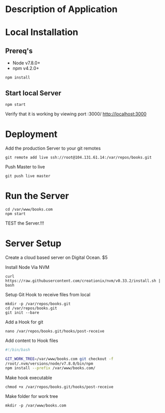 # Description of Application


# Local Installation


## Prereq's
* Node v7.8.0+
* npm  v4.2.0+

```
npm install
```

## Start local Server
```
npm start
```

Verify that it is working by viewing port :3000/
[http://localhost:3000](http://localhost:3000)
# Deployment

Add the production Server to your git remotes

```
git remote add live ssh://root@104.131.61.14:/var/repos/books.git
```

Push Master to live

```
git push live master
```

# Run the Server
```
cd /var/www/books.com
npm start
```

TEST the Server.!!!

# Server Setup

Create a cloud based server on Digital Ocean. $5

Install Node Via NVM

```shell
curl https://raw.githubusercontent.com/creationix/nvm/v0.33.2/install.sh | bash
```

Setup Git Hook to receive files from local

```shell
mkdir -p /var/repos/books.git
cd /var/repos/books.git
git init --bare
```

Add a Hook for git
```shell
nano /var/repos/books.git/hooks/post-receive
```

Add content to Hook files
```bash
#!/bin/bash

GIT_WORK_TREE=/var/www/books.com git checkout -f
/root/.nvm/versions/node/v7.8.0/bin/npm
npm install --prefix /var/www/books.com/
```

Make hook executable
```
chmod +x /var/repos/books.git/hooks/post-receive
```

Make folder for work tree
```
mkdir -p /var/www/books.com
```

##
